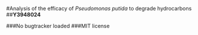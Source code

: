 #Analysis of the efficacy of *Pseudomonas putida* to degrade hydrocarbons
##**Y3948024**

###No bugtracker loaded
###MIT license

